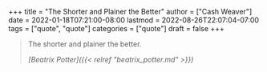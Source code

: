 +++
title = "The Shorter and Plainer the Better"
author = ["Cash Weaver"]
date = 2022-01-18T07:21:00-08:00
lastmod = 2022-08-26T22:07:04-07:00
tags = ["quote", "quote"]
categories = ["quote"]
draft = false
+++

> The shorter and plainer the better.
>
> _[Beatrix Potter]({{< relref "beatrix_potter.md" >}})_
